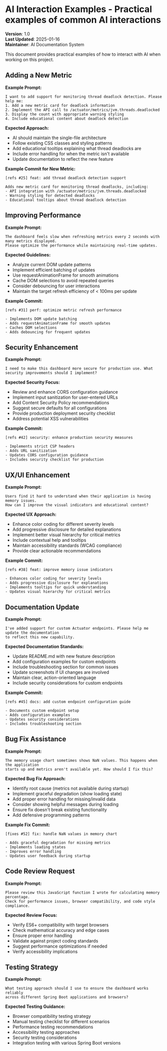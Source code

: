 # AI Interaction Examples - Practical examples of common AI interactions

**Version**: 1.0  
**Last Updated**: 2025-01-16  
**Maintainer**: AI Documentation System

This document provides practical examples of how to interact with AI when working on this project.

## Adding a New Metric

**Example Prompt:**
```
I want to add support for monitoring thread deadlock detection. Please help me:
1. Add a new metric card for deadlock information
2. Implement the API call to /actuator/metrics/jvm.threads.deadlocked
3. Display the count with appropriate warning styling
4. Include educational content about deadlock detection
```

**Expected Approach:**
- AI should maintain the single-file architecture
- Follow existing CSS classes and styling patterns
- Add educational tooltips explaining what thread deadlocks are
- Include error handling for when the metric isn't available
- Update documentation to reflect the new feature

**Example Commit for New Metric:**
```
[refs #25] feat: add thread deadlock detection support

Adds new metric card for monitoring thread deadlocks, including:
- API integration with /actuator/metrics/jvm.threads.deadlocked
- Warning styling for detected deadlocks
- Educational tooltips about thread deadlock detection
```

## Improving Performance

**Example Prompt:**
```
The dashboard feels slow when refreshing metrics every 2 seconds with many metrics displayed. 
Please optimize the performance while maintaining real-time updates.
```

**Expected Guidelines:**
- Analyze current DOM update patterns
- Implement efficient batching of updates
- Use requestAnimationFrame for smooth animations
- Cache DOM selections to avoid repeated queries
- Consider debouncing for user interactions
- Maintain the target refresh efficiency of < 100ms per update

**Example Commit:**
```
[refs #31] perf: optimize metric refresh performance

- Implements DOM update batching
- Adds requestAnimationFrame for smooth updates
- Caches DOM selections
- Adds debouncing for frequent updates
```

## Security Enhancement

**Example Prompt:**
```
I need to make this dashboard more secure for production use. What security improvements should I implement?
```

**Expected Security Focus:**
- Review and enhance CORS configuration guidance
- Implement input sanitization for user-entered URLs
- Add Content Security Policy recommendations
- Suggest secure defaults for all configurations
- Provide production deployment security checklist
- Address potential XSS vulnerabilities

**Example Commit:**
```
[refs #42] security: enhance production security measures

- Implements strict CSP headers
- Adds URL sanitization
- Updates CORS configuration guidance
- Includes security checklist for production
```

## UX/UI Enhancement

**Example Prompt:**
```
Users find it hard to understand when their application is having memory issues. 
How can I improve the visual indicators and educational content?
```

**Expected UX Approach:**
- Enhance color coding for different severity levels
- Add progressive disclosure for detailed explanations
- Implement better visual hierarchy for critical metrics
- Include contextual help and tooltips
- Maintain accessibility standards (WCAG compliance)
- Provide clear actionable recommendations

**Example Commit:**
```
[refs #38] feat: improve memory issue indicators

- Enhances color coding for severity levels
- Adds progressive disclosure for explanations
- Implements tooltips for quick understanding
- Updates visual hierarchy for critical metrics
```

## Documentation Update

**Example Prompt:**
```
I've added support for custom Actuator endpoints. Please help me update the documentation 
to reflect this new capability.
```

**Expected Documentation Standards:**
- Update README.md with new feature description
- Add configuration examples for custom endpoints
- Include troubleshooting section for common issues
- Update screenshots if UI changes are involved
- Maintain clear, action-oriented language
- Include security considerations for custom endpoints

**Example Commit:**
```
[refs #45] docs: add custom endpoint configuration guide

- Documents custom endpoint setup
- Adds configuration examples
- Updates security considerations
- Includes troubleshooting section
```

## Bug Fix Assistance

**Example Prompt:**
```
The memory usage chart sometimes shows NaN values. This happens when the application 
starts up and metrics aren't available yet. How should I fix this?
```

**Expected Bug Fix Approach:**
- Identify root cause (metrics not available during startup)
- Implement graceful degradation (show loading state)
- Add proper error handling for missing/invalid data
- Consider showing helpful messages during loading
- Ensure fix doesn't break existing functionality
- Add defensive programming patterns

**Example Fix Commit:**
```
[fixes #52] fix: handle NaN values in memory chart

- Adds graceful degradation for missing metrics
- Implements loading states
- Improves error handling
- Updates user feedback during startup
```

## Code Review Request

**Example Prompt:**
```
Please review this JavaScript function I wrote for calculating memory percentage. 
Check for performance issues, browser compatibility, and code style compliance.
```

**Expected Review Focus:**
- Verify ES6+ compatibility with target browsers
- Check mathematical accuracy and edge cases
- Ensure proper error handling
- Validate against project coding standards
- Suggest performance optimizations if needed
- Verify accessibility implications

## Testing Strategy

**Example Prompt:**
```
What testing approach should I use to ensure the dashboard works reliably 
across different Spring Boot applications and browsers?
```

**Expected Testing Guidance:**
- Browser compatibility testing strategy
- Manual testing checklist for different scenarios
- Performance testing recommendations
- Accessibility testing approaches
- Security testing considerations
- Integration testing with various Spring Boot versions
